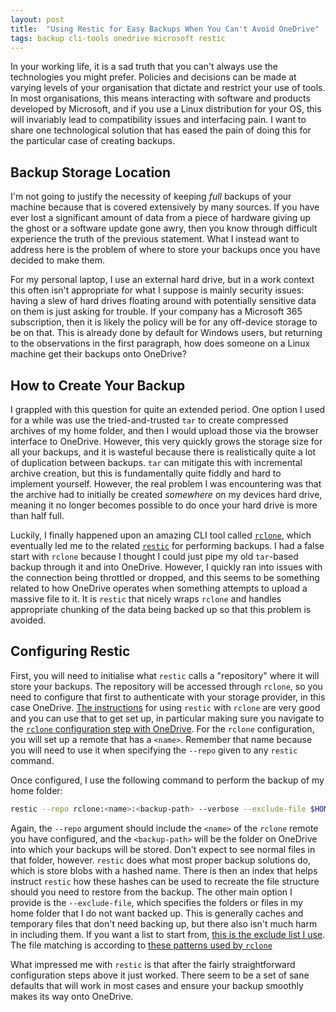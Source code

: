 ```yaml
---
layout: post
title:  "Using Restic for Easy Backups When You Can't Avoid OneDrive"
tags: backup cli-tools onedrive microsoft restic
---
```


In your working life, it is a sad truth that you can't always use the technologies you might prefer.
Policies and decisions can be made at varying levels of your organisation that dictate and restrict your use of tools.
In most organisations, this means interacting with software and products developed by Microsoft,
and if you use a Linux distribution for your OS,
this will invariably lead to compatibility issues and interfacing pain.
I want to share one technological solution that has eased the pain of doing this for the particular case of creating backups.

## Backup Storage Location

I'm not going to justify the necessity of keeping *full* backups of your machine because that is covered extensively by many sources.
If you have ever lost a significant amount of data from a piece of hardware giving up the ghost or a software update gone awry,
then you know through difficult experience the truth of the previous statement.
What I instead want to address here is the problem of where to store your backups once you have decided to make them.

For my personal laptop, I use an external hard drive, but in a work context this often isn't appropriate for what I suppose is mainly security  issues:
having a slew of hard drives floating around with potentially sensitive data on them is just asking for trouble.
If your company has a Microsoft 365 subscription, then it is likely the policy will be for any off-device storage to be on that.
This is already done by default for Windows users,
but returning to the observations in the first paragraph,
how does someone on a Linux machine get their backups onto OneDrive?

## How to Create Your Backup

I grappled with this question for quite an extended period.
One option I used for a while was use the tried-and-trusted `tar` to create compressed archives of my home folder,
and then I would upload those via the browser interface to OneDrive.
However, this very quickly grows the storage size for all your backups,
and it is wasteful because there is realistically quite a lot of duplication between backups.
`tar` can mitigate this with incremental archive creation,
but this is fundamentally quite fiddly and hard to implement yourself.
However, the real problem I was encountering was that the archive had to initially be created *somewhere* on my devices hard drive,
meaning it no longer becomes possible to do once your hard drive is more than half full.

Luckily, I finally happened upon an amazing CLI tool called [`rclone`][rclone],
which eventually led me to the related [`restic`][restic] for performing backups.
I had a false start with `rclone` because I thought I could just pipe my old `tar`-based backup through it and into OneDrive.
However, I quickly ran into issues with the connection being throttled or dropped,
and this seems to be something related to how OneDrive operates when something attempts to upload a massive file to it.
It is `restic` that nicely wraps `rclone` and handles appropriate chunking of the data being backed up so that this problem is avoided.

## Configuring Restic

First, you will need to initialise what `restic` calls a "repository" where it will store your backups.
The repository will be accessed through `rclone`, so you need to configure that first to authenticate with your storage provider,
in this case OneDrive.
[The instructions][restic-with-rclone] for using `restic` with `rclone` are very good and you can use that to get set up,
in particular making sure you navigate to the [`rclone` configuration step with OneDrive](https://rclone.org/onedrive/).
For the `rclone` configuration, you will set up a remote that has a `<name>`.
Remember that name because you will need to use it when specifying the `--repo` given to any `restic` command.

Once configured, I use the following command to perform the backup of my home folder:

```bash
restic --repo rclone:<name>:<backup-path> --verbose --exclude-file $HOME/configs/rclone_exclude backup ~/
```

Again, the `--repo` argument should include the `<name>` of the `rclone` remote you have configured,
and the `<backup-path>` will be the folder on OneDrive into which your backups will be stored.
Don't expect to see normal files in that folder, however.
`restic` does what most proper backup solutions do, which is store blobs with a hashed name.
There is then an index that helps instruct `restic` how these hashes can be used to recreate the file structure should you need to restore from the backup.
The other main option I provide is the `--exclude-file`, which specifies the folders or files in my home folder that I do not want backed up.
This is generally caches and temporary files that don't need backing up,
but there also isn't much harm in including them.
If you want a list to start from, [this is the exclude list I use](https://github.com/bielsnohr/configs/blob/master/rclone_exclude).
The file matching is according to [these patterns used by `rclone`](https://rclone.org/filtering/#patterns)

What impressed me with `restic` is that after the fairly straightforward configuration steps above it just worked.
There seem to be a set of sane defaults that will work in most cases and ensure your backup smoothly makes its way onto OneDrive.

[rclone]: https://rclone.org/
[restic]: https://restic.net/
[restic-with-rclone]: https://restic.readthedocs.io/en/stable/030_preparing_a_new_repo.html#other-services-via-rclone
